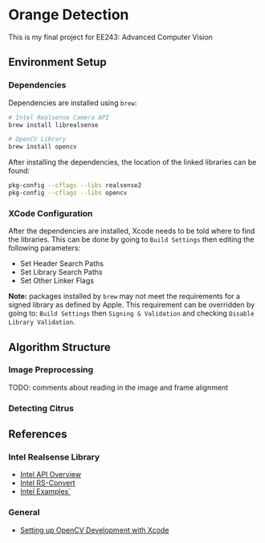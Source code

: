 # Orange Detection

This is my final project for EE243: Advanced Computer Vision

## Environment Setup

### Dependencies

Dependencies are installed using `brew`:

```sh
# Intel Realsense Camera API
brew install librealsense

# OpenCV Library
brew install opencv
```

After installing the dependencies, the location of the linked libraries can be found:

```sh
pkg-config --cflags --libs realsense2
pkg-config --cflags --libs opencv
```

### XCode Configuration

After the dependencies are installed, Xcode needs to be told where to find the libraries. This can be done by going to `Build Settings` then  editing the following parameters:

- Set Header Search Paths
- Set Library Search Paths
- Set Other Linker Flags

**Note:** packages installed by `brew` may not meet the requirements for a signed library as defined by Apple. This requirement can be overridden by going to: `Build Settings` then `Signing & Validation` and checking `Disable Library Validation`.


## Algorithm Structure

### Image Preprocessing

TODO: comments about reading in the image and frame alignment

### Detecting Citrus

## References

### Intel Realsense Library

- [Intel API Overview](https://github.com/IntelRealSense/librealsense/wiki/API-How-To)
- [Intel RS-Convert](https://github.com/IntelRealSense/librealsense/tree/master/tools/convert)
- [Intel Examples`](https://github.com/IntelRealSense/librealsense/tree/master/examples)

### General

- [Setting up OpenCV Development with Xcode](https://medium.com/@jaskaranvirdi/setting-up-opencv-and-c-development-environment-in-xcode-b6027728003)
